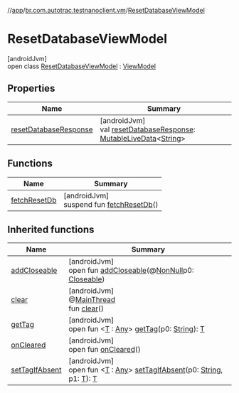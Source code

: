 //[app](../../../index.md)/[br.com.autotrac.testnanoclient.vm](../index.md)/[ResetDatabaseViewModel](index.md)

# ResetDatabaseViewModel

[androidJvm]\
open class [ResetDatabaseViewModel](index.md) : [ViewModel](https://developer.android.com/reference/kotlin/androidx/lifecycle/ViewModel.html)

## Properties

| Name | Summary |
|---|---|
| [resetDatabaseResponse](reset-database-response.md) | [androidJvm]<br>val [resetDatabaseResponse](reset-database-response.md): [MutableLiveData](https://developer.android.com/reference/kotlin/androidx/lifecycle/MutableLiveData.html)&lt;[String](https://kotlinlang.org/api/latest/jvm/stdlib/kotlin/-string/index.html)&gt; |

## Functions

| Name | Summary |
|---|---|
| [fetchResetDb](fetch-reset-db.md) | [androidJvm]<br>suspend fun [fetchResetDb](fetch-reset-db.md)() |

## Inherited functions

| Name | Summary |
|---|---|
| [addCloseable](index.md#264516373%2FFunctions%2F-912451524) | [androidJvm]<br>open fun [addCloseable](index.md#264516373%2FFunctions%2F-912451524)(@[NonNull](https://developer.android.com/reference/kotlin/androidx/annotation/NonNull.html)p0: [Closeable](https://developer.android.com/reference/kotlin/java/io/Closeable.html)) |
| [clear](index.md#-1936886459%2FFunctions%2F-912451524) | [androidJvm]<br>@[MainThread](https://developer.android.com/reference/kotlin/androidx/annotation/MainThread.html)<br>fun [clear](index.md#-1936886459%2FFunctions%2F-912451524)() |
| [getTag](index.md#-215894976%2FFunctions%2F-912451524) | [androidJvm]<br>open fun &lt;[T](index.md#-215894976%2FFunctions%2F-912451524) : [Any](https://kotlinlang.org/api/latest/jvm/stdlib/kotlin/-any/index.html)&gt; [getTag](index.md#-215894976%2FFunctions%2F-912451524)(p0: [String](https://kotlinlang.org/api/latest/jvm/stdlib/kotlin/-string/index.html)): [T](index.md#-215894976%2FFunctions%2F-912451524) |
| [onCleared](index.md#-1930136507%2FFunctions%2F-912451524) | [androidJvm]<br>open fun [onCleared](index.md#-1930136507%2FFunctions%2F-912451524)() |
| [setTagIfAbsent](index.md#-1567230750%2FFunctions%2F-912451524) | [androidJvm]<br>open fun &lt;[T](index.md#-1567230750%2FFunctions%2F-912451524) : [Any](https://kotlinlang.org/api/latest/jvm/stdlib/kotlin/-any/index.html)&gt; [setTagIfAbsent](index.md#-1567230750%2FFunctions%2F-912451524)(p0: [String](https://kotlinlang.org/api/latest/jvm/stdlib/kotlin/-string/index.html), p1: [T](index.md#-1567230750%2FFunctions%2F-912451524)): [T](index.md#-1567230750%2FFunctions%2F-912451524) |
